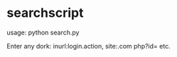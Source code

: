 # searchscript

usage: python search.py 

Enter any dork: inurl:login.action, site:.com php?id= etc.
